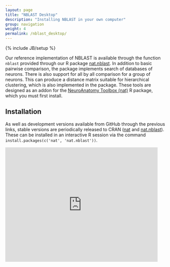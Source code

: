 ```yaml
---
layout: page
title: "NBLAST Desktop"
description: "Installing NBLAST in your own computer"
group: navigation
weight: 4
permalink: /nblast_desktop/
---
```

{% include JB/setup %}

Our reference implementation of NBLAST is available through the function ``nblast`` provided through our R package [nat.nblast](https://github.com/jefferislab/nat.nblast).
In addition to basic pairwise comparison, the package implements search of databases of neurons.
There is also support for all by all comparison for a group of neurons.
This can produce a distance matrix suitable for hierarchical clustering, which is also implemented in the package.
These tools are designed as an addon for the [NeuroAnatomy Toolbox (nat)](https://github.com/jefferis/nat) R package, which you must first install.


## Installation
As well as development versions available from GitHub through the previous links, stable versions are periodically released to CRAN ([nat](http://cran.r-project.org/web/packages/nat/index.html) and [nat.nblast](http://cran.r-project.org/web/packages/nat.nblast/index.html)).
These can be installed in an interactive R session via the command ``install.packages(c('nat', 'nat.nblast'))``.

<iframe width="480" height="360" src="https://www.youtube.com/embed/C9arQ0Sws7k?rel=0" frameborder="0" allowfullscreen></iframe>
